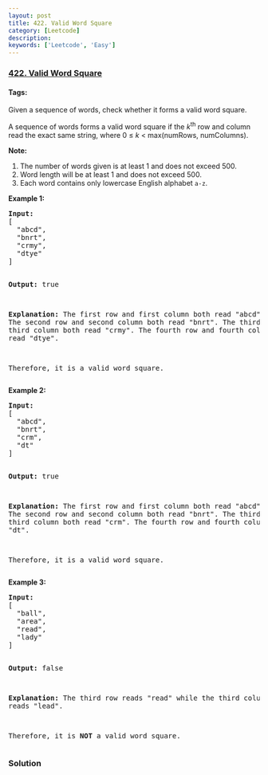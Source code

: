 ```yaml
---
layout: post
title: 422. Valid Word Square
category: [Leetcode]
description: 
keywords: ['Leetcode', 'Easy']
---
```

### [422. Valid Word Square](https://leetcode.com/problems/valid-word-square)

#### Tags: 

<div class="content__u3I1 question-content__JfgR"><div><p>Given a sequence of words, check whether it forms a valid word square.</p>
<p>A sequence of words forms a valid word square if the <i>k</i><sup>th</sup> row and column read the exact same string, where 0 ≤ <i>k</i> &lt; max(numRows, numColumns).</p>
<p><b>Note:</b><br/>
</p><ol>
<li>The number of words given is at least 1 and does not exceed 500.</li>
<li>Word length will be at least 1 and does not exceed 500.</li>
<li>Each word contains only lowercase English alphabet <code>a-z</code>.</li>
</ol>
<p></p>
<p><b>Example 1:</b>
</p><pre><b>Input:</b>
[
  "abcd",
  "bnrt",
  "crmy",
  "dtye"
]

<b>Output:</b>
true

<b>Explanation:</b>
The first row and first column both read "abcd".
The second row and second column both read "bnrt".
The third row and third column both read "crmy".
The fourth row and fourth column both read "dtye".

Therefore, it is a valid word square.
</pre>
<p></p>
<p><b>Example 2:</b>
</p><pre><b>Input:</b>
[
  "abcd",
  "bnrt",
  "crm",
  "dt"
]

<b>Output:</b>
true

<b>Explanation:</b>
The first row and first column both read "abcd".
The second row and second column both read "bnrt".
The third row and third column both read "crm".
The fourth row and fourth column both read "dt".

Therefore, it is a valid word square.
</pre>
<p></p>
<p><b>Example 3:</b>
</p><pre><b>Input:</b>
[
  "ball",
  "area",
  "read",
  "lady"
]

<b>Output:</b>
false

<b>Explanation:</b>
The third row reads "read" while the third column reads "lead".

Therefore, it is <b>NOT</b> a valid word square.
</pre>
<p></p></div></div>

### Solution
